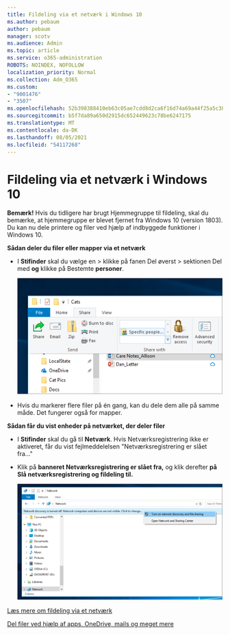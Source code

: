 ```yaml
---
title: Fildeling via et netværk i Windows 10
ms.author: pebaum
author: pebaum
manager: scotv
ms.audience: Admin
ms.topic: article
ms.service: o365-administration
ROBOTS: NOINDEX, NOFOLLOW
localization_priority: Normal
ms.collection: Adm_O365
ms.custom:
- "9001476"
- "3507"
ms.openlocfilehash: 52b398388410eb63c05ae7cdd8d2ca6f16d74a69a44f25a5c38e95bf163e9e02
ms.sourcegitcommit: b5f7da89a650d2915dc652449623c78be6247175
ms.translationtype: MT
ms.contentlocale: da-DK
ms.lasthandoff: 08/05/2021
ms.locfileid: "54117268"
---
```

# <a name="file-sharing-over-a-network-in-windows-10"></a>Fildeling via et netværk i Windows 10

**Bemærk!** Hvis du tidligere har brugt Hjemmegruppe til fildeling, skal du bemærke, at hjemmegruppe er blevet fjernet fra Windows 10 (version 1803). Du kan nu dele printere og filer ved hjælp af indbyggede funktioner i Windows 10.

**Sådan deler du filer eller mapper via et netværk**

- I **Stifinder** skal du vælge en  > klikke på fanen Del øverst > sektionen Del med **og** klikke på Bestemte **personer**.

    ![Del en fil med bestemte personer.](media/share-with-specific-people.png)
          
- Hvis du markerer flere filer på én gang, kan du dele dem alle på samme måde. Det fungerer også for mapper.

**Sådan får du vist enheder på netværket, der deler filer**

- I **Stifinder** skal du gå til **Netværk**. Hvis Netværksregistrering ikke er aktiveret, får du vist fejlmeddelelsen "Netværksregistrering er slået fra..."

- Klik på **banneret Netværksregistrering er slået fra,** og klik derefter **på Slå netværksregistrering og fildeling til.**

    ![Slå netværksregistrering og fildeling til.](media/turn-on-network-discovery.png)

[Læs mere om fildeling via et netværk](https://support.microsoft.com/help/4092694/windows-10-file-sharing-over-a-network)

[Del filer ved hjælp af apps, OneDrive, mails og meget mere](https://support.microsoft.com/help/4027674/windows-10-share-files-in-file-explorer)
